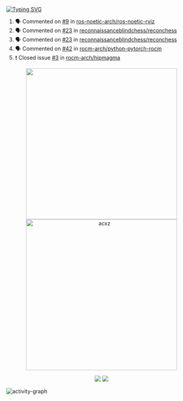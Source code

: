 [![Typing SVG](https://readme-typing-svg.herokuapp.com?size=16&color=AFFFA3&multiline=true&height=75&lines=contributing+to+robotics%2Faerospace%2Fml%2Fgpu+software;packaging+it+for+archlinux;ricer)](https://git.io/typing-svg)

<!--START_SECTION:activity-->
1. 🗣 Commented on [#9](https://github.com/ros-noetic-arch/ros-noetic-rviz/issues/9) in [ros-noetic-arch/ros-noetic-rviz](https://github.com/ros-noetic-arch/ros-noetic-rviz)
2. 🗣 Commented on [#23](https://github.com/reconnaissanceblindchess/reconchess/issues/23) in [reconnaissanceblindchess/reconchess](https://github.com/reconnaissanceblindchess/reconchess)
3. 🗣 Commented on [#23](https://github.com/reconnaissanceblindchess/reconchess/issues/23) in [reconnaissanceblindchess/reconchess](https://github.com/reconnaissanceblindchess/reconchess)
4. 🗣 Commented on [#42](https://github.com/rocm-arch/python-pytorch-rocm/issues/42) in [rocm-arch/python-pytorch-rocm](https://github.com/rocm-arch/python-pytorch-rocm)
5. ❗️ Closed issue [#3](https://github.com/rocm-arch/hipmagma/issues/3) in [rocm-arch/hipmagma](https://github.com/rocm-arch/hipmagma)
<!--END_SECTION:activity-->

<p align="center">
  <img width="400em" src=https://github-readme-stats.vercel.app/api?username=acxz&include_all_commits=true&show_icons=true />
  <img width="400em" src="https://github-readme-streak-stats.herokuapp.com/?user=acxz&" alt="acxz" />
</p>

<p align="center">
  <img src=https://github-readme-stats.vercel.app/api/top-langs/?username=acxz&layout=compact />
  <img src=https://github-profile-trophy.vercel.app/?username=acxz&row=2&column=4 />
</p>

![activity-graph](https://activity-graph.herokuapp.com/graph?username=acxz&theme=aqua)
